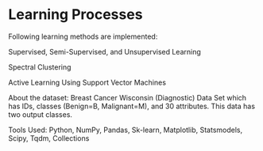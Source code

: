 # Learning Processes

Following learning methods are implemented: 

Supervised, Semi-Supervised, and Unsupervised Learning

Spectral Clustering

Active Learning Using Support Vector Machines

About the dataset: Breast Cancer Wisconsin (Diagnostic) Data Set which has IDs, classes (Benign=B, Malignant=M), and 30 attributes. This data has two output classes.

Tools Used: Python, NumPy, Pandas, Sk-learn, Matplotlib, Statsmodels, Scipy, Tqdm, Collections
